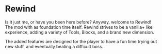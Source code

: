 # Rewind
Is it just me, or have you been here before? Anyway, welcome to Rewind! The mod with as foundation time itself. Rewind strives to be a vanilla+ like experience, adding a variety of
Tools, Blocks, and a brand new dimension.

The added features are designed for the player to have a fun time trying out new stuff, and eventually beating a difficult boss.
